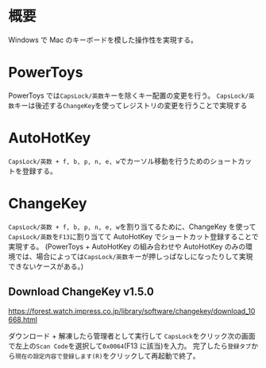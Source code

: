 # 概要

Windows で Mac のキーボードを模した操作性を実現する。

# PowerToys

PowerToys では`CapsLock/英数`キーを除くキー配置の変更を行う。
`CapsLock/英数`キーは後述する`ChangeKey`を使ってレジストリの変更を行うことで実現する

# AutoHotKey

`CapsLock/英数 + f, b, p, n, e, w`でカーソル移動を行うためのショートカットを登録する。

# ChangeKey

`CapsLock/英数 + f, b, p, n, e, w`を割り当てるために、ChangeKey を使って`CapsLock/英数`を`F13`に割り当てて AutoHotKey でショートカット登録することで実現する。
(PowerToys + AutoHotKey の組み合わせや AutoHotKey のみの環境では、場合によっては`CapsLock/英数`キーが押しっぱなしになったりして実現できないケースがある。)

## Download ChangeKey v1.5.0

https://forest.watch.impress.co.jp/library/software/changekey/download_10668.html

ダウンロード + 解凍したら管理者として実行して `CapsLock`をクリック次の画面で左上の`Scan Code`を選択して`0x0064`(F13 に該当)を入力。
完了したら`登録タブ`から`現在の設定内容で登録します(R)`をクリックして再起動で終了。
